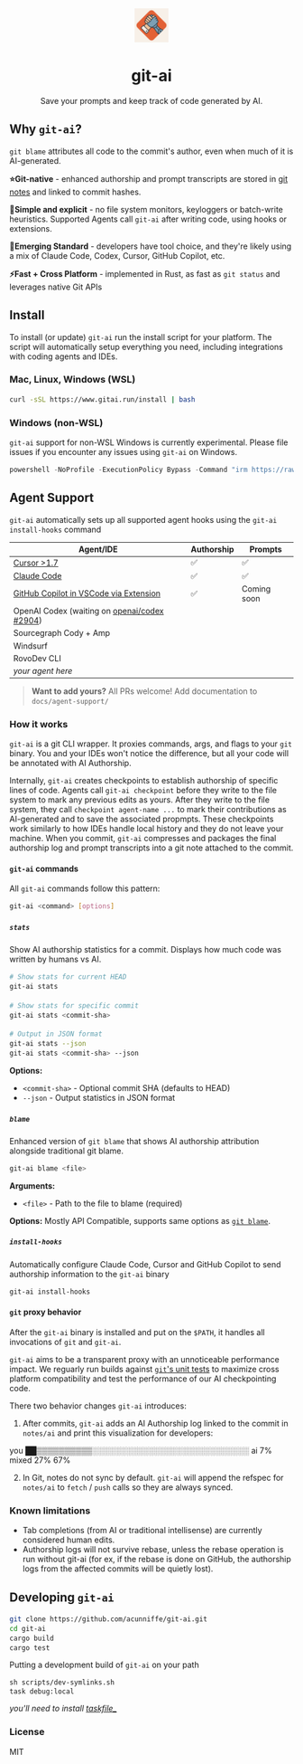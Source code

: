<div align="center"><img  src="assets/docs/git-ai.png" width="60" height="60" /></div>
<h1 align="center"><b>git-ai</b></h1>
<p align="center">Save your prompts and keep track of code generated by AI.</p>

## Why `git-ai`?

`git blame` attributes all code to the commit's author, even when much of it is AI-generated.

**⭐️Git-native** - enhanced authorship and prompt transcripts are stored in [git notes](https://git-scm.com/docs/git-notes) and linked to commit hashes.

**🫡Simple and explicit** - no file system monitors, keyloggers or batch-write heuristics. Supported Agents call `git-ai` after writing code, using hooks or extensions.

**🤞Emerging Standard** - developers have tool choice, and they're likely using a mix of Claude Code, Codex, Cursor, GitHub Copilot, etc.

**⚡️Fast + Cross Platform** - implemented in Rust, as fast as `git status` and leverages native Git APIs

## Install

To install (or update) `git-ai` run the install script for your platform. The script will automatically setup everything you need, including integrations with coding agents and IDEs.

### Mac, Linux, Windows (WSL)

```bash
curl -sSL https://www.gitai.run/install | bash
```

### Windows (non-WSL)

`git-ai` support for non-WSL Windows is currently experimental. Please file issues if you encounter any issues using `git-ai` on Windows.

```powershell
powershell -NoProfile -ExecutionPolicy Bypass -Command "irm https://raw.githubusercontent.com/acunniffe/git-ai/main/install.ps1 | iex"
```

## Agent Support

`git-ai` automatically sets up all supported agent hooks using the `git-ai install-hooks` command

| Agent/IDE | Authorship | Prompts |
| --- | --- | --- |
| [Cursor >1.7](https://usegitai.com/docs/agent-support/cursor) | ✅ | ✅ |
| [Claude Code](https://usegitai.com/docs/agent-support/claude-code) | ✅ | ✅ |
| [GitHub Copilot in VSCode via Extension](https://usegitai.com/docs/agent-support/vs-code-github-copilot) | ✅ | Coming soon |
| OpenAI Codex (waiting on [openai/codex #2904](https://github.com/openai/codex/pull/2904)) |  |  |
| Sourcegraph Cody + Amp |  |  |
| Windsurf |  |  |
| RovoDev CLI |  |  |
| _your agent here_ |  |  |

> **Want to add yours?** All PRs welcome! Add documentation to `docs/agent-support/`

### How it works

`git-ai` is a git CLI wrapper. It proxies commands, args, and flags to your `git` binary. You and your IDEs won't notice the difference, but all your code will be annotated with AI Authorship.

Internally, `git-ai` creates checkpoints to establish authorship of specific lines of code. Agents call `git-ai checkpoint` before they write to the file system to mark any previous edits as yours. After they write to the file system, they call `checkpoint agent-name ...` to mark their contributions as AI-generated and to save the associated propmpts. These checkpoints work similarly to how IDEs handle local history and they do not leave your machine. When you commit, `git-ai` compresses and packages the final authorship log and prompt transcripts into a git note attached to the commit.


#### `git-ai` commands

All `git-ai` commands follow this pattern:

```bash
git-ai <command> [options]
```
##### `stats`

Show AI authorship statistics for a commit. Displays how much code was written by humans vs AI.

```bash
# Show stats for current HEAD
git-ai stats

# Show stats for specific commit
git-ai stats <commit-sha>

# Output in JSON format
git-ai stats --json
git-ai stats <commit-sha> --json
```

**Options:**
- `<commit-sha>` - Optional commit SHA (defaults to HEAD)
- `--json` - Output statistics in JSON format

##### `blame`

Enhanced version of `git blame` that shows AI authorship attribution alongside traditional git blame.

```bash
git-ai blame <file>
```

**Arguments:**
- `<file>` - Path to the file to blame (required)

**Options:**
Mostly API Compatible, supports same options as [`git blame`](https://git-scm.com/docs/git-blame). 

##### `install-hooks`

Automatically configure Claude Code, Cursor and GitHub Copilot to send authorship information to the `git-ai` binary 

```bash
git-ai install-hooks
```

#### `git` proxy behavior 

After the `git-ai` binary is installed and put on the `$PATH`, it handles all invocations of `git` and `git-ai`. 

`git-ai` aims to be a transparent proxy with an unnoticeable performance impact. We reguarly run builds against [`git`'s unit tests](https://github.com/git/git/tree/master/t) to maximize cross platform compatibility and test the performance of our AI checkpointing code.

There two behavior changes `git-ai` introduces:

1. After commits, `git-ai` adds an AI Authorship log linked to the commit in `notes/ai` and print this visualization for developers: 

you  ██▒▒▒▒▒▒▒▒▒▒░░░░░░░░░░░░░░░░░░░░░░░░░░░░ ai
     7%             mixed  27%             67%

2. In Git, notes do not sync by default. `git-ai` will append the refspec for `notes/ai` to `fetch` / `push` calls so they are always synced. 


### Known limitations

- Tab completions (from AI or traditional intellisense) are currently considered human edits.
- Authorship logs will not survive rebase, unless the rebase operation is run without git-ai (for ex, if the rebase is done on GitHub, the authorship logs from the affected commits will be quietly lost).

## Developing `git-ai`

```bash
git clone https://github.com/acunniffe/git-ai.git
cd git-ai
cargo build
cargo test
```

Putting a development build of `git-ai` on your path

```
sh scripts/dev-symlinks.sh
task debug:local 
```
_you'll need to install [taskfile_](https://taskfile.dev/docs/installation)_


### License

MIT
